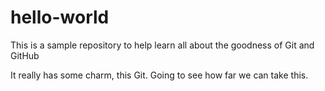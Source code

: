 # hello-world
This is a sample repository to help learn all about the goodness of Git and GitHub

It really has some charm, this Git.  Going to see how far we can take this.
